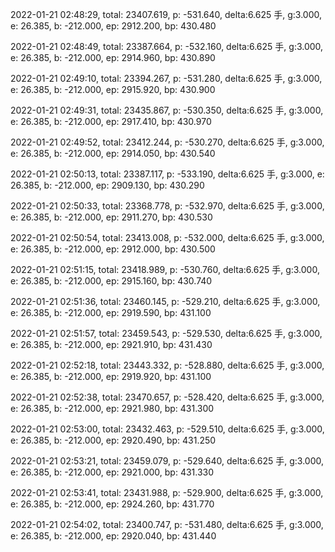 2022-01-21 02:48:29, total: 23407.619, p: -531.640, delta:6.625 手, g:3.000, e: 26.385, b: -212.000, ep: 2912.200, bp: 430.480

2022-01-21 02:48:49, total: 23387.664, p: -532.160, delta:6.625 手, g:3.000, e: 26.385, b: -212.000, ep: 2914.960, bp: 430.890

2022-01-21 02:49:10, total: 23394.267, p: -531.280, delta:6.625 手, g:3.000, e: 26.385, b: -212.000, ep: 2915.920, bp: 430.900

2022-01-21 02:49:31, total: 23435.867, p: -530.350, delta:6.625 手, g:3.000, e: 26.385, b: -212.000, ep: 2917.410, bp: 430.970

2022-01-21 02:49:52, total: 23412.244, p: -530.270, delta:6.625 手, g:3.000, e: 26.385, b: -212.000, ep: 2914.050, bp: 430.540

2022-01-21 02:50:13, total: 23387.117, p: -533.190, delta:6.625 手, g:3.000, e: 26.385, b: -212.000, ep: 2909.130, bp: 430.290

2022-01-21 02:50:33, total: 23368.778, p: -532.970, delta:6.625 手, g:3.000, e: 26.385, b: -212.000, ep: 2911.270, bp: 430.530

2022-01-21 02:50:54, total: 23413.008, p: -532.000, delta:6.625 手, g:3.000, e: 26.385, b: -212.000, ep: 2912.000, bp: 430.500

2022-01-21 02:51:15, total: 23418.989, p: -530.760, delta:6.625 手, g:3.000, e: 26.385, b: -212.000, ep: 2915.160, bp: 430.740

2022-01-21 02:51:36, total: 23460.145, p: -529.210, delta:6.625 手, g:3.000, e: 26.385, b: -212.000, ep: 2919.590, bp: 431.100

2022-01-21 02:51:57, total: 23459.543, p: -529.530, delta:6.625 手, g:3.000, e: 26.385, b: -212.000, ep: 2921.910, bp: 431.430

2022-01-21 02:52:18, total: 23443.332, p: -528.880, delta:6.625 手, g:3.000, e: 26.385, b: -212.000, ep: 2919.920, bp: 431.100

2022-01-21 02:52:38, total: 23470.657, p: -528.420, delta:6.625 手, g:3.000, e: 26.385, b: -212.000, ep: 2921.980, bp: 431.300

2022-01-21 02:53:00, total: 23432.463, p: -529.510, delta:6.625 手, g:3.000, e: 26.385, b: -212.000, ep: 2920.490, bp: 431.250

2022-01-21 02:53:21, total: 23459.079, p: -529.640, delta:6.625 手, g:3.000, e: 26.385, b: -212.000, ep: 2921.000, bp: 431.330

2022-01-21 02:53:41, total: 23431.988, p: -529.900, delta:6.625 手, g:3.000, e: 26.385, b: -212.000, ep: 2924.260, bp: 431.770

2022-01-21 02:54:02, total: 23400.747, p: -531.480, delta:6.625 手, g:3.000, e: 26.385, b: -212.000, ep: 2920.040, bp: 431.440